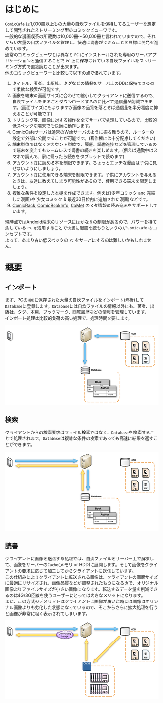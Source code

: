 # はじめに

`ComicCafe` は1,000冊以上もの大量の自炊ファイルを保持してるユーザーを想定して開発されたストリーミング型のコミックビューワです。  
一般的な漫画喫茶の所蔵数は10,000冊〜50,000冊と言われていますので、それぐらい大量の自炊ファイルを管理し、快適に読書ができることを目標に開発を進めています。  
通常のコミックビューワとは異なり `PC` にインストールされた専用のサーバアプリケーションと通信することで `PC` 上に保存されている自炊ファイルをストリーミング方式で直接読むことが出来ます。  
他のコミックビューワーと比較して以下の点で優れています。  

1. タイトル、著者、出版社、タグなどの情報をサーバ上のDBに保持できるので柔軟な検索が可能です。
1. 画像を端末の画面サイズに合わせて縮小してクライアントに送信するので、自炊ファイルをまるごとダウンロードするのに比べて通信量が削減できます。(画面サイズにもよりますが画像の品質を落とせば通信量を半分程度に抑えることが可能です)
1. トリミング等、画像に対する操作を全てサーバで処理しているので、比較的低スペックな端末でも快適に動作します。
1. ComicCafeサーバは通常のWebサーバのように振る舞うので、ルーターの設定で外部に公開することが可能です。(著作権には十分配慮してください)
1. 端末単位ではなくアカウント単位で、履歴、読書進捗などを管理しているので端末を変えてもシームレスで読書の続きを楽しめます。(例えば通勤中はスマホで読んで、家に帰ったら続きをタブレットで読めます)
1. アカウント毎に読める本を制限できます。ちょっとエッチな漫画は子供に見せないようにしましょう。
1. アカウント毎に使用できる端末を制限できます。子供にアカウントを与えるときは、友達に教えてしまう可能性があるので、使用できる端末を限定しましょう。
1. 複雑な条件を設定した本棚を作成できます。例えば(少年コミック and 完結した漫画)や(少女コミック & 最近30日位内に追加された漫画)などです。
1. [ComicRack](http://comicrack.cyolito.com/downloads/ComicRack/Support-Files/ComicInfoSchema.zip), [ComicBookInfo](https://docs.google.com/document/pub?id=1Tu9eoPWc_8SPgxx5J4-6mEaaRWLLv-bEA8i_jcIe3IE), [CoMet](http://www.denvog.com/comet/comet-specification/) のメタ情報の読み込みをサポートしています。

現時点ではAndroid端末のリソースにはかなりの制限があるので、パワーを持て余している `PC` を活用することで快適に漫画を読もうというのが `ComicCafe` のコンセプトです。  
よって、あまり古い低スペックの `PC` をサーバにするのは難しいかもしれません。

# 概要

## インポート
まず、PCの`HDD`に保存された大量の自炊ファイルをインポート(解析)して`Database`に登録します。`Database`には自炊ファイルの情報以外にも、著者、出版社、タグ、本棚、ブックマーク、閲覧履歴などの情報を管理しています。  
インポート処理は比較的負荷の高い処理で、処理時間を要します。

![ArchitectureImport](https://raw.githubusercontent.com/burton999dev/ComicCafeHelp/master/images/ArchitectureImport.png)

## 検索
クライアントからの検索要求はファイル検索ではなく、`Database`を検索することで処理されます。`Database`は複雑な条件の検索であっても高速に結果を返すことができます。

![ArchitectureSearch](https://raw.githubusercontent.com/burton999dev/ComicCafeHelp/master/images/ArchitectureSearch.png)

## 読書
クライアントに画像を送信する処理では、自炊ファイルをサーバー上で解凍して、画像をサーバーの`Cache`(メモリ or HDD)に展開します。そして画像をクライアントの要求に応じて加工してからクライアントに送信しています。  
この仕組みによりクライアントに転送される画像は、クライアントの画面サイズに最適にリサイズされ、画像品質などが調整されたものになるので、オリジナル画像よりファイルサイズが小さい画像になります。転送するデータ量を削減できるのは4G/3G回線を使うユーザーにとっては大きなメリットになります。  
また、この方式のデメリットはクライアントに画像が届いた時には画像はオリジナル画像よりも劣化した状態になっているので、そこからさらに拡大処理を行うと画像が非常に粗く表示されてしまいます。

![ArchitectureRead](https://raw.githubusercontent.com/burton999dev/ComicCafeHelp/master/images/ArchitectureRead.png)

